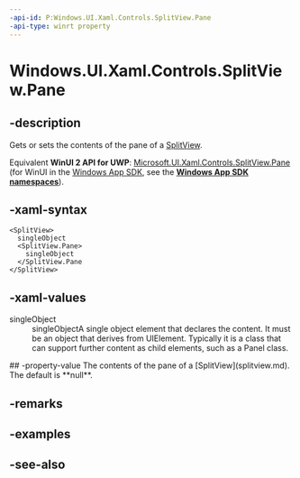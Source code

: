 ```yaml
---
-api-id: P:Windows.UI.Xaml.Controls.SplitView.Pane
-api-type: winrt property
---
```


<!-- Property syntax
public Windows.UI.Xaml.UIElement Pane { get;  set; }
-->

# Windows.UI.Xaml.Controls.SplitView.Pane

## -description
Gets or sets the contents of the pane of a [SplitView](splitview.md).

Equivalent **WinUI 2 API for UWP**: [Microsoft.UI.Xaml.Controls.SplitView.Pane](/windows/winui/api/microsoft.ui.xaml.controls.splitview.pane) (for WinUI in the [Windows App SDK](/windows/apps/windows-app-sdk/), see the **[Windows App SDK namespaces](/windows/windows-app-sdk/api/winrt/)**).

## -xaml-syntax
```xaml
<SplitView>
  singleObject
  <SplitView.Pane>
    singleObject
  </SplitView.Pane
</SplitView>

```


## -xaml-values
<dl><dt>singleObject</dt><dd>singleObjectA single object element that declares the content. It must be an object that derives from UIElement. Typically it is a class that can support further content as child elements, such as a Panel class.</dd>
</dl>
## -property-value
The contents of the pane of a [SplitView](splitview.md). The default is **null**.

## -remarks

## -examples

## -see-also
